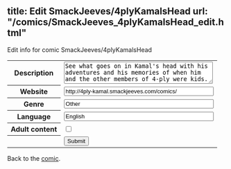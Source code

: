 title: Edit SmackJeeves/4plyKamalsHead
url: "/comics/SmackJeeves_4plyKamalsHead_edit.html"
---
Edit info for comic SmackJeeves/4plyKamalsHead

<form name="comic" action="http://gaepostmail.appspot.com/comic/" method="post">
<table class="comicinfo">
<tr>
<th>Description</th><td><textarea name="description" cols="40" rows="3">See what goes on in Kamal's head with his adventures and his memories of when him and the other members of 4-ply were kids.</textarea></td>
</tr>
<tr>
<th>Website</th><td><input type="text" name="url" value="http://4ply-kamal.smackjeeves.com/comics/" size="40"/></td>
</tr>
<tr>
<th>Genre</th><td><input type="text" name="genre" value="Other" size="40"/></td>
</tr>
<tr>
<th>Language</th><td><input type="text" name="language" value="English" size="40"/></td>
</tr>
<tr>
<th>Adult content</th><td><input type="checkbox" name="adult" value="adult" /></td>
</tr>
<tr>
<th></th><td>
<input type="hidden" name="comic" value="SmackJeeves_4plyKamalsHead" />
<input type="submit" name="submit" value="Submit" />
</td>
</tr>
</table>
</form>

Back to the [comic](SmackJeeves_4plyKamalsHead.html).

